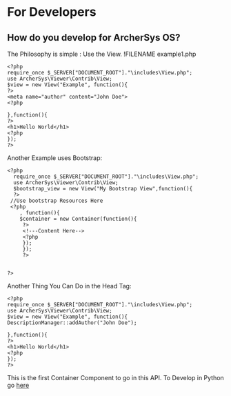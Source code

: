 # For Developers

## How do you develop for ArcherSys OS?

The Philosophy is simple : Use the View.
!FILENAME example1.php
```
<?php
require_once $_SERVER["DOCUMENT_ROOT"]."\includes\View.php";
use ArcherSys\Viewer\Contrib\View;
$view = new View("Example", function(){
?>
<meta name="author" content="John Doe">
<?php

},function(){
?>
<h1>Hello World</h1>
<?php
});
?>
```
Another Example uses Bootstrap:
```
<?php
  require_once $_SERVER["DOCUMENT_ROOT"]."\includes\View.php";
  use ArcherSys\Viewer\Contrib\View;
  $bootstrap_view = new View("My Bootstrap View",function(){
  ?>
 //Use bootstrap Resources Here
 <?php
    , function(){
    $container = new Container(function(){
     ?>
     <!---Content Here-->
     <?php
     });
     });
     ?>
     
  
?>
```
Another Thing You Can Do in the Head Tag:
```
<?php
require_once $_SERVER["DOCUMENT_ROOT"]."\includes\View.php";
use ArcherSys\Viewer\Contrib\View;
$view = new View("Example", function(){
DescriptionManager::addAuthor("John Doe");

},function(){
?>
<h1>Hello World</h1>
<?php
});
?>
```

This is the first Container Component to go in this API.
To Develop in Python go [here](lib_cmd.md)
